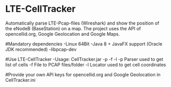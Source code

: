 # LTE-CellTracker
Automatically parse LTE-Pcap-files (Wireshark) and show the position of the eNodeB (BaseStation) on a map. The project uses the API of opencellid.org, Google Geolocation and Google Maps.

#Mandatory dependencies
-Linux 64Bit
-Java 8 + JavaFX support (Oracle JDK recommended)
-libpcap-dev

#Use LTE-CellTracker
-Usage: CellTracker.jar -p -f -l
-p Parser used to get list of cells
-f File to PCAP files/folder
-l Locator used to get cell coordinates

#Provide your own API keys for opencellid.org and Google Geolocation in CellTracker.ini
